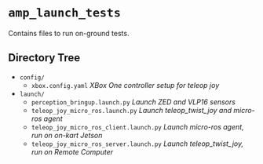 # `amp_launch_tests`

Contains files to run on-ground tests.

## Directory Tree

- `config/`
  - `xbox.config.yaml` _XBox One controller setup for teleop joy_
- `launch/`
  - `perception_bringup.launch.py` _Launch ZED and VLP16 sensors_
  - `teleop_joy_micro_ros.launch.py` _Launch teleop_twist_joy and micro-ros agent_
  - `teleop_joy_micro_ros_client.launch.py` _Launch micro-ros agent, run on
    on-kart Jetson_
  - `teleop_joy_micro_ros_server.launch.py` _Launch teleop_twist_joy, run on
    Remote Computer_

